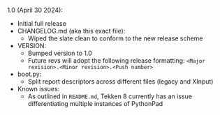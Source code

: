 1.0 (April 30 2024):

- Initial full release
- CHANGELOG.md (aka this exact file):
	- Wiped the slate clean to conform to the new release scheme
- VERSION:
	- Bumped version to 1.0
	- Future revs will adopt the following release formatting: `<Major revision>.<Minor revision>.<Push number>`
- boot.py:
	- Split report descriptors across different files (legacy and XInput)
- Known issues:
	- As outlined in `README.md`, Tekken 8 currently has an issue differentiating multiple instances of PythonPad
